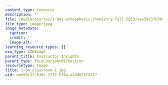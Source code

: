 ```yaml
---
content_type: resource
description: ''
file: /media/courses/1-84j-atmospheric-chemistry-fall-2013/eee58c37630c17f55f64a24d025f2c17_1-84_classroom-1.jpg
file_type: image/jpeg
image_metadata:
  caption: ''
  credit: ''
  image-alt: ''
learning_resource_types: []
ocw_type: OCWImage
parent_title: Instructor Insights
parent_type: ThisCourseAtMITSection
resourcetype: Image
title: 1-84_classroom-1.jpg
uid: eee58c37-630c-17f5-5f64-a24d025f2c17
---
```


